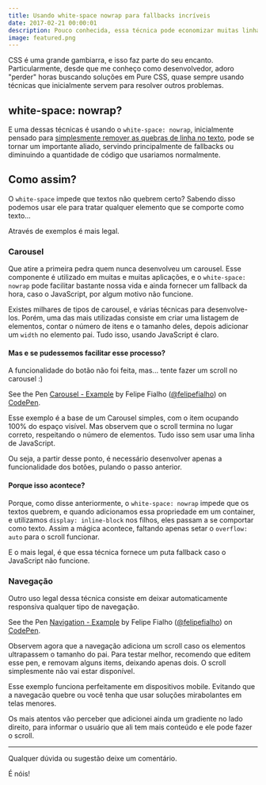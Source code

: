 ```yaml
---
title: Usando white-space nowrap para fallbacks incríveis
date: 2017-02-21 00:00:01
description: Pouco conhecida, essa técnica pode economizar muitas linhas de código e até mesmo melhorar a acessibilidade do seu projeto.
image: featured.png
---
```


CSS é uma grande gambiarra, e isso faz parte do seu encanto. Particularmente, desde que me conheço como desenvolvedor, adoro "perder" horas buscando soluções em Pure CSS, quase sempre usando técnicas que inicialmente servem para resolver outros problemas.

## white-space: nowrap?

E uma dessas técnicas é usando o `white-space: nowrap`, inicialmente pensado para [simplesmente remover as quebras de linha no texto](https://developer.mozilla.org/en-US/docs/Web/CSS/white-space), pode se tornar um importante aliado, servindo principalmente de fallbacks ou diminuindo a quantidade de código que usariamos normalmente.

## Como assim?

O `white-space` impede que textos não quebrem certo? Sabendo disso podemos usar ele para tratar qualquer elemento que se comporte como texto...

Através de exemplos é mais legal.

### Carousel

Que atire a primeira pedra quem nunca desenvolveu um carousel. Esse componente é utilizado em muitas e muitas aplicações, e o `white-space: nowrap` pode facilitar bastante nossa vida e ainda fornecer um fallback da hora, caso o JavaScript, por algum motivo não funcione.

Existes milhares de tipos de carousel, e várias técnicas para desenvolve-los. Porém, uma das mais utilizadas consiste em criar uma listagem de elementos, contar o número de itens e o tamanho deles, depois adicionar um `width` no elemento pai. Tudo isso, usando JavaScript é claro.

#### Mas e se pudessemos facilitar esse processo?

A funcionalidade do botão não foi feita, mas... tente fazer um scroll no carousel :)

<p data-height="400" data-theme-id="0" data-slug-hash="rjXbra" data-default-tab="result" data-user="felipefialho" data-embed-version="2" data-pen-title="Carousel - Example" class="codepen">See the Pen <a href="http://codepen.io/felipefialho/pen/rjXbra/">Carousel - Example</a> by Felipe Fialho (<a href="http://codepen.io/felipefialho">@felipefialho</a>) on <a href="http://codepen.io">CodePen</a>.</p>
<script async src="https://production-assets.codepen.io/assets/embed/ei.js"></script>

Esse exemplo é a base de um Carousel simples, com o item ocupando 100% do espaço visível. Mas observem que o scroll termina no lugar correto, respeitando o número de elementos. Tudo isso sem usar uma linha de JavaScript.

Ou seja, a partir desse ponto, é necessário desenvolver apenas a funcionalidade dos botões, pulando o passo anterior.

#### Porque isso acontece?

Porque, como disse anteriormente, o `white-space: nowrap` impede que os textos quebrem, e quando adicionamos essa propriedade em um container, e utilizamos `display: inline-block` nos filhos, eles passam a se comportar como texto. Assim a mágica acontece, faltando apenas setar o `overflow: auto` para o scroll funcionar.

E o mais legal, é que essa técnica fornece um puta fallback caso o JavaScript não funcione.

### Navegação

Outro uso legal dessa técnica consiste em deixar automaticamente responsiva qualquer tipo de navegação.

<p data-height="250" data-theme-id="0" data-slug-hash="LxwoQd" data-default-tab="result" data-user="felipefialho" data-embed-version="2" data-pen-title="Navigation - Example" class="codepen">See the Pen <a href="http://codepen.io/felipefialho/pen/LxwoQd/">Navigation - Example</a> by Felipe Fialho (<a href="http://codepen.io/felipefialho">@felipefialho</a>) on <a href="http://codepen.io">CodePen</a>.</p>
<script async src="https://production-assets.codepen.io/assets/embed/ei.js"></script>

Observem agora que a navegação adiciona um scroll caso os elementos ultrapassem o tamanho do pai. Para testar melhor, recomendo que editem esse pen, e removam alguns items, deixando apenas dois. O scroll simplesmente não vai estar disponível.

Esse exemplo funciona perfeitamente em dispositivos mobile. Evitando que a navegacão quebre ou você tenha que usar soluções mirabolantes em telas menores.

Os mais atentos vão perceber que adicionei ainda um gradiente no lado direito, para informar o usuário que ali tem mais conteúdo e ele pode fazer o scroll.

___

Qualquer dúvida ou sugestão deixe um comentário.

É nóis!



